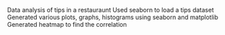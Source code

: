 Data analysis of tips in a restauraunt
	Used seaborn to load a tips dataset
	Generated various plots, graphs,  histograms using seaborn and matplotlib
	Generated heatmap to find the correlation

